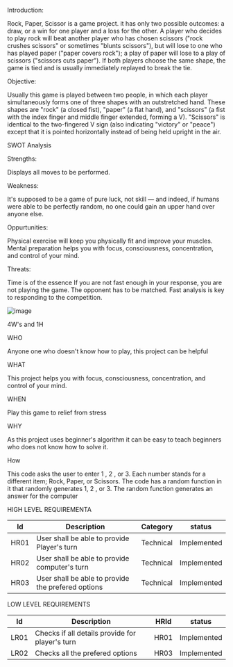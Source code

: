 
Introduction:

Rock, Paper, Scissor is a game project. it has only two possible outcomes: a draw, or a win for one player and a loss for the other. A player who decides to play rock will beat another player who has chosen scissors ("rock crushes scissors" or sometimes "blunts scissors"), but will lose to one who has played paper ("paper covers rock"); a play of paper will lose to a play of scissors ("scissors cuts paper"). If both players choose the same shape, the game is tied and is usually immediately replayed to break the tie.

Objective:

Usually this game is played between two people, in which each player simultaneously forms one of three shapes with an outstretched hand. These shapes are "rock" (a closed fist), "paper" (a flat hand), and "scissors" (a fist with the index finger and middle finger extended, forming a V). "Scissors" is identical to the two-fingered V sign (also indicating "victory" or "peace") except that it is pointed horizontally instead of being held upright in the air.

SWOT Analysis

Strengths:

Displays all moves to be performed.

Weakness:

 It's supposed to be a game of pure luck, not skill — and indeed, if humans were able to be perfectly random, no one could gain an upper hand over anyone else.
 
 Oppurtunities:
 
 Physical exercise will keep you physically fit and improve your muscles. Mental preparation helps you with focus, consciousness, concentration, and control of your mind.
 
 Threats:
 
 Time is of the essence
If you are not fast enough in your response, you are not playing the game. The opponent has to be matched. Fast analysis is key to responding to the competition.

![image](https://user-images.githubusercontent.com/89644963/132461417-fd2fa204-9da3-4f0b-ab26-3be90a6c8ed8.png)

4W's and 1H

WHO

Anyone one who doesn't know how to play, this project can be helpful

WHAT

This project helps you with focus, consciousness, concentration, and control of your mind.

WHEN

Play this game  to relief from stress

WHY

As this project uses beginner's algorithm it can be easy to teach beginners who does not know how to solve it.

How

This code asks the user to enter  1 , 2 , or 3. Each number stands for a different item; Rock, Paper, or Scissors. The code has a random function in it that randomly generates 1, 2 , or 3. The random function generates an answer for the computer


HIGH LEVEL REQUIREMENTA

Id  | Description                                   |Category    |status
----|-----------------------------------------------|------------|--------
HR01| User shall be able to provide Player's turn   |Technical | Implemented
HR02| User shall be able to provide computer's turn | Technical | Implemented
HR03|User shall be able to provide the prefered options|Technical|Implemented

LOW LEVEL REQUIREMENTS

Id| Description|HRId|status
-----|----------|-------|----------
LR01| Checks if all details provide for player's turn| HR01|Implemented
LR02 | Checks all the prefered options|HR03|Implemented



